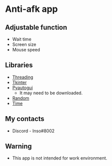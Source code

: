# Anti-afk app

## Adjustable function

* Wait time
* Screen size
* Mouse speed

## Libraries

* [Threading](https://docs.python.org/3/library/threading.html)
* [Tkinter](https://docs.python.org/3/library/tkinter.html)
* [Pyautogui](https://pypi.org/project/PyAutoGUI/)
    * It may need to be downloaded.
* [Random](https://docs.python.org/3/library/random.html)
* [Time](https://docs.python.org/3/library/time.html)

## My contacts

* Discord - Inso#8002

## Warning

* This app is not intended for work environment.